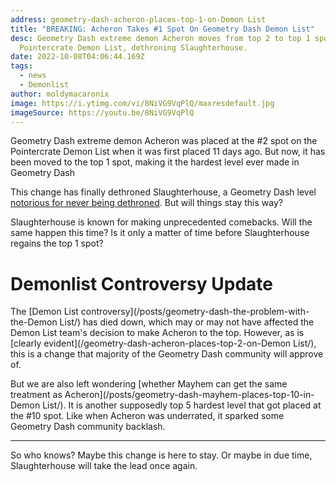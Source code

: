 ```yaml
---
address: geometry-dash-acheron-places-top-1-on-Demon List
title: "BREAKING: Acheron Takes #1 Spot On Geometry Dash Demon List"
desc: Geometry Dash extreme demon Acheron moves from top 2 to top 1 spot on the
  Pointercrate Demon List, dethroning Slaughterhouse.
date: 2022-10-08T04:06:44.169Z
tags:
  - news
  - Demonlist
author: moldymacaronix
image: https://i.ytimg.com/vi/8NiVG9VqPlQ/maxresdefault.jpg
imageSource: https://youtu.be/8NiVG9VqPlQ
---
```

Geometry Dash extreme demon Acheron was placed at the #2 spot on the Pointercrate Demon List when it was first placed 11 days ago. But now, it has been moved to the top 1 spot, making it the hardest level ever made in Geometry Dash

This change has finally dethroned Slaughterhouse, a Geometry Dash level [notorious for never being dethroned](/posts/geometry-dash-slaughterhouse-top-1/). But will things stay this way?[](/posts/geometry-dash-slaughterhouse-top-1/)

Slaughterhouse is known for making unprecedented comebacks. Will the same happen this time? Is it only a matter of time before Slaughterhouse regains the top 1 spot?

# D﻿emonlist Controversy Update

T﻿he [Demon List controversy](/posts/geometry-dash-the-problem-with-the-Demon List/) has died down, which may or may not have affected the Demon List team's decision to make Acheron to the top. However, as is [clearly evident](/geometry-dash-acheron-places-top-2-on-Demon List/), this is a change that majority of the Geometry Dash community will approve of.

B﻿ut we are also left wondering [whether Mayhem can get the same treatment as Acheron](/posts/geometry-dash-mayhem-places-top-10-in-Demon List/). It is another supposedly top 5 hardest level that got placed at the #10 spot. Like when Acheron was underrated, it sparked some Geometry Dash community backlash.

- - -

S﻿o who knows? Maybe this change is here to stay. Or maybe in due time, Slaughterhouse will take the lead once again.